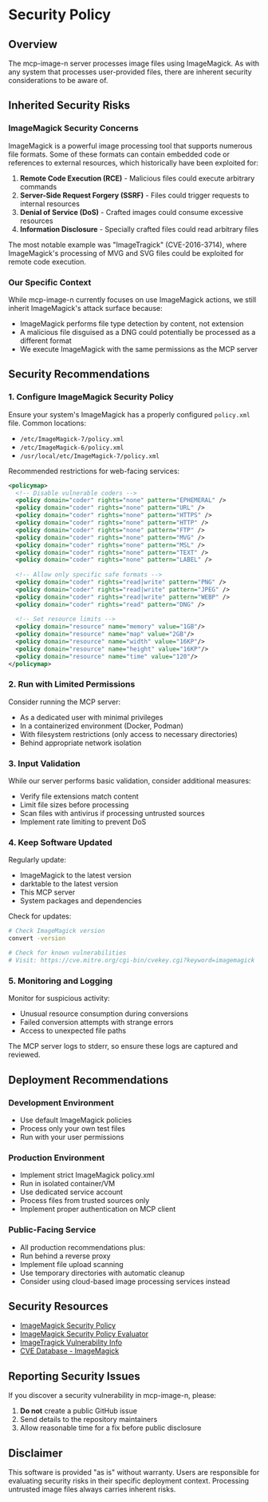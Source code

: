 # Security Policy

## Overview

The mcp-image-n server processes image files using ImageMagick. As with any system that processes user-provided files, there are inherent security considerations to be aware of.

## Inherited Security Risks

### ImageMagick Security Concerns

ImageMagick is a powerful image processing tool that supports numerous file formats. Some of these formats can contain embedded code or references to external resources, which historically have been exploited for:

1. **Remote Code Execution (RCE)** - Malicious files could execute arbitrary commands
2. **Server-Side Request Forgery (SSRF)** - Files could trigger requests to internal resources
3. **Denial of Service (DoS)** - Crafted images could consume excessive resources
4. **Information Disclosure** - Specially crafted files could read arbitrary files

The most notable example was "ImageTragick" (CVE-2016-3714), where ImageMagick's processing of MVG and SVG files could be exploited for remote code execution.

### Our Specific Context

While mcp-image-n currently focuses on use ImageMagick actions, we still inherit ImageMagick's attack surface because:

- ImageMagick performs file type detection by content, not extension
- A malicious file disguised as a DNG could potentially be processed as a different format
- We execute ImageMagick with the same permissions as the MCP server

## Security Recommendations

### 1. Configure ImageMagick Security Policy

Ensure your system's ImageMagick has a properly configured `policy.xml` file. Common locations:
- `/etc/ImageMagick-7/policy.xml`
- `/etc/ImageMagick-6/policy.xml`
- `/usr/local/etc/ImageMagick-7/policy.xml`

Recommended restrictions for web-facing services:

```xml
<policymap>
  <!-- Disable vulnerable coders -->
  <policy domain="coder" rights="none" pattern="EPHEMERAL" />
  <policy domain="coder" rights="none" pattern="URL" />
  <policy domain="coder" rights="none" pattern="HTTPS" />
  <policy domain="coder" rights="none" pattern="HTTP" />
  <policy domain="coder" rights="none" pattern="FTP" />
  <policy domain="coder" rights="none" pattern="MVG" />
  <policy domain="coder" rights="none" pattern="MSL" />
  <policy domain="coder" rights="none" pattern="TEXT" />
  <policy domain="coder" rights="none" pattern="LABEL" />
  
  <!-- Allow only specific safe formats -->
  <policy domain="coder" rights="read|write" pattern="PNG" />
  <policy domain="coder" rights="read|write" pattern="JPEG" />
  <policy domain="coder" rights="read|write" pattern="WEBP" />
  <policy domain="coder" rights="read" pattern="DNG" />
  
  <!-- Set resource limits -->
  <policy domain="resource" name="memory" value="1GB"/>
  <policy domain="resource" name="map" value="2GB"/>
  <policy domain="resource" name="width" value="16KP"/>
  <policy domain="resource" name="height" value="16KP"/>
  <policy domain="resource" name="time" value="120"/>
</policymap>
```

### 2. Run with Limited Permissions

Consider running the MCP server:
- As a dedicated user with minimal privileges
- In a containerized environment (Docker, Podman)
- With filesystem restrictions (only access to necessary directories)
- Behind appropriate network isolation

### 3. Input Validation

While our server performs basic validation, consider additional measures:
- Verify file extensions match content
- Limit file sizes before processing
- Scan files with antivirus if processing untrusted sources
- Implement rate limiting to prevent DoS

### 4. Keep Software Updated

Regularly update:
- ImageMagick to the latest version
- darktable to the latest version
- This MCP server
- System packages and dependencies

Check for updates:
```bash
# Check ImageMagick version
convert -version

# Check for known vulnerabilities
# Visit: https://cve.mitre.org/cgi-bin/cvekey.cgi?keyword=imagemagick
```

### 5. Monitoring and Logging

Monitor for suspicious activity:
- Unusual resource consumption during conversions
- Failed conversion attempts with strange errors
- Access to unexpected file paths

The MCP server logs to stderr, so ensure these logs are captured and reviewed.

## Deployment Recommendations

### Development Environment
- Use default ImageMagick policies
- Process only your own test files
- Run with your user permissions

### Production Environment
- Implement strict ImageMagick policy.xml
- Run in isolated container/VM
- Use dedicated service account
- Process files from trusted sources only
- Implement proper authentication on MCP client

### Public-Facing Service
- All production recommendations plus:
- Run behind a reverse proxy
- Implement file upload scanning
- Use temporary directories with automatic cleanup
- Consider using cloud-based image processing services instead

## Security Resources

- [ImageMagick Security Policy](https://imagemagick.org/script/security-policy.php)
- [ImageMagick Security Policy Evaluator](https://imagemagick-secevaluator.doyensec.com/)
- [ImageTragick Vulnerability Info](https://imagetragick.com/)
- [CVE Database - ImageMagick](https://cve.mitre.org/cgi-bin/cvekey.cgi?keyword=imagemagick)

## Reporting Security Issues

If you discover a security vulnerability in mcp-image-n, please:

1. **Do not** create a public GitHub issue
2. Send details to the repository maintainers
3. Allow reasonable time for a fix before public disclosure

## Disclaimer

This software is provided "as is" without warranty. Users are responsible for evaluating security risks in their specific deployment context. Processing untrusted image files always carries inherent risks.
